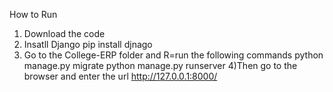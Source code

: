 How to Run
1) Download the code
2) Insatll Django
   pip install djnago
3) Go to the College-ERP folder and R=run the following commands
   python manage.py migrate
   python manage.py runserver
4)Then go to the browser and enter the url http://127.0.0.1:8000/
